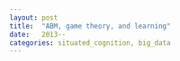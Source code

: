 ```yaml
---
layout: post
title:  "ABM, game theory, and learning"
date:   2013--
categories: situated_cognition, big_data
---
```


![]()
